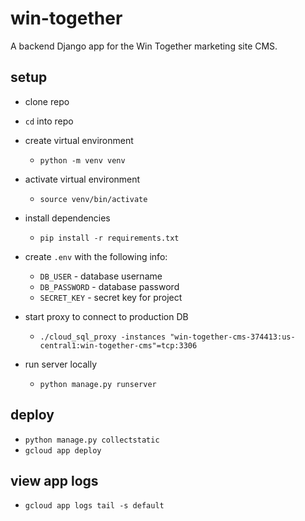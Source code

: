 # win-together

A backend Django app for the Win Together marketing site CMS.

## setup

-   clone repo
-   `cd` into repo
-   create virtual environment
    -   `python -m venv venv`
-   activate virtual environment
    -   `source venv/bin/activate`
-   install dependencies
    -   `pip install -r requirements.txt`
-   create `.env` with the following info:

    -   `DB_USER` - database username
    -   `DB_PASSWORD` - database password
    -   `SECRET_KEY` - secret key for project

-   start proxy to connect to production DB
    -   `./cloud_sql_proxy -instances "win-together-cms-374413:us-central1:win-together-cms"=tcp:3306`
-   run server locally
    -   `python manage.py runserver`

## deploy

-   `python manage.py collectstatic`
-   `gcloud app deploy`

## view app logs

-   `gcloud app logs tail -s default`
